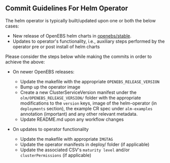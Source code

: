 ## Commit Guidelines For Helm Operator

The helm operator is typically built/updated upon one or both the below cases: 

- New release of OpenEBS helm charts in [openebs/stable](https://github.com/helm/charts/tree/master/stable/openebs).
- Updates to operator's functionality, i.e., auxiliary steps performed by the operator pre or post install of helm charts

Please consider the steps below while making the commits in order to achieve the above: 

- On newer OpenEBS releases: 
  - Update the makefile with the appropriate `OPENEBS_RELEASE_VERSION`
  - Bump up the operator image
  - Create a new ClusterServiceVersion manifest under the `olm/OPENEBS_RELEASE_VERSION/` folder with the 
    appropriate modifications to the `version` keys, image of the helm-operator (in `deployments` section),
    the example CR spec under `alm-examples` annotation (important) and any other relevant metadata.
  - Update README.md upon any workflow changes
  
- On updates to operator functionality 
  - Update the makefile with appropriate `IMGTAG`
  - Update the operator manifests in deploy/ folder (if applicable)
  - Update the associated CSV's `maturity level` and/or `clusterPermissions` (if applicable)
